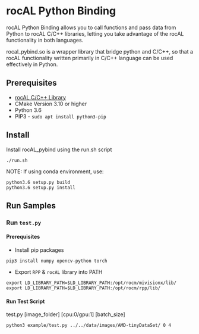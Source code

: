 # rocAL Python Binding

rocAL Python Binding allows you to call functions and pass data from Python to rocAL C/C++ libraries,
letting you take advantage of the rocAL functionality in both languages.

rocal_pybind.so is a wrapper library that bridge python and C/C++, so that a rocAL functionality
written primarily in C/C++ language can be used effectively in Python.

## Prerequisites
* [rocAL C/C++ Library](../rocAL#prerequisites)
* CMake Version 3.10 or higher
* Python 3.6
* PIP3 - `sudo apt install python3-pip`

## Install
Install rocAL_pybind using the run.sh script
```
./run.sh
```
NOTE: If using conda environment, use:
```
python3.6 setup.py build
python3.6 setup.py install
```

## Run Samples

### Run `test.py`

#### Prerequisites

* Install pip packages
````
pip3 install numpy opencv-python torch
````

* Export `RPP` & `rocAL` library into PATH
```
export LD_LIBRARY_PATH=$LD_LIBRARY_PATH:/opt/rocm/mivisionx/lib/
export LD_LIBRARY_PATH=$LD_LIBRARY_PATH:/opt/rocm/rpp/lib/
```
#### Run Test Script

test.py [image_folder] [cpu:0/gpu:1] [batch_size]

```
python3 example/test.py ../../data/images/AMD-tinyDataSet/ 0 4
```
